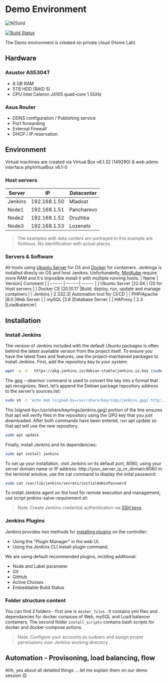 # Demo Environment
![N|Solid](https://mms.businesswire.com/media/20211027005980/en/920861/5/EndavaLogo.jpg) 


[![Build Status](http://kostadiv.asuscomm.com:8080/buildStatus/icon?job=Clone-GitHub-project)](http://192.168.1.50:8080/job/Clone-GitHub-project/)

The Demo environment is created on private cloud (Home Lab)

## Hardware
### Asustor AS5304T
- 8 GB RAM
- 5TB HDD (RAID 5)
- CPU Intel Celeron J4105 quad-core 1.5GHz

### Asus Router
- DDNS configuration / Publishing service
- Port forwarding
- External Firewall
- DHCP / IP reservation

## Environment 
Virtual machines are created via Virtual Box v6.1.32 (149290) & web admin interface phpVirtualBox v6.1-0
### Host servers

| Server | IP | Datacenter |
| ------ |-------| ------ |
| Jenkins | 192.168.1.50 | Mladost |
| Node1 | 192.168.1.51 | Pancharevo |
| Node2 | 192.168.1.52 | Druzhba |
| Node3 | 192.168.1.53 | Lozenets |

> The examples with data centers are portrayed in this example are fictitious. No identification with actual places.

### Servers & Software
All hosts using [Ubuntu Server](https://ubuntu.com/download/server) for OS and [Docker](https://www.docker.com/) for containers. 
Jenkings is installed direcly on OS and host Jenikns.
Unfortunatelly, [MiniKube](https://minikube.sigs.k8s.io/docs/) require more RAM and it's imposible install it with multiple running hosts.
| Name | Version| Comment |
| ------ |-------| ------ |
| Ubuntu Server |22.04 | OS for Host servers |
| Docker CE |20.10.17 |Build, deploy, run, update and manage containers |
| Jenkins | 2.332.3| Automation tool for CI/CD |
| PHP/Apache |8.0 |Web Server |
| mySQL |3.8 |Database Server |
| HAProxy | 2.3 |Loadbalancer|


## Installation
### Install Jenkins 
The version of Jenkins included with the default Ubuntu packages is often behind the latest available version from the project itself. To ensure you have the latest fixes and features, use the project-maintained packages to install Jenkins.
First, add the repository key to your system:

```sh
wget -q -O - https://pkg.jenkins.io/debian-stable/jenkins.io.key |sudo gpg --dearmor -o /usr/share/keyrings/jenkins.gpg
```

The gpg --dearmor command is used to convert the key into a format that apt recognizes.
Next, let’s append the Debian package repository address to the server’s sources.list:
```sh
sudo sh -c 'echo deb [signed-by=/usr/share/keyrings/jenkins.gpg] http://pkg.jenkins.io/debian-stable binary/ > /etc/apt/sources.list.d/jenkins.list'
```
The [signed-by=/usr/share/keyrings/jenkins.gpg] portion of the line ensures that apt will verify files in the repository using the GPG key that you just downloaded.
After both commands have been entered, run apt update so that apt will use the new repository.

```sh
sudo apt update
```
Finally, install Jenkins and its dependencies:
```sh
sudo apt install jenkins
```
To set up your installation, visit Jenkins on its default port, 8080, using your server domain name or IP address: http://your_server_ip_or_domain:8080
In the terminal window, use the cat command to display the inital password:

```sh
sudo cat /var/lib/jenkins/secrets/initialAdminPassword
```

To install Jenkins agent on the host for remote execution and management, use script jenkins-salve-requirement.sh
> Note: Create Jenkins credential authentication via [SSH keys](https://docs.cloudbees.com/docs/cloudbees-ci-kb/latest/client-and-managed-masters/ssh-credentials-management-with-jenkins) 

### Jenkins Plugins

Jenkins provides two methods for [installing plugins](https://www.jenkins.io/doc/book/managing/plugins/) on the controller:
- Using the "Plugin Manager" in the web UI.
- Using the Jenkins CLI install-plugin command.

We are using default recommended plugins, inclding additional:
- Node and Label parameter
- Git
- GitHub
- Active Choises
- Embeddable Build Status


### Folder structure content 
You can find 2 folders - first one is `docker_files` . It contains yml files and dependancies for docker compose of Web, mySQL and Load balancer containers.
The second folder `install_scripts` contains bash scripts for docker and docker-compose actions.
> Note: Configure your accounts as sudoers and assign proper permissions over Jenkins working directory 

## Automation - Provisoning, load balancing, flow
Ahh, yes about all detailed things ... let me explain them on our demo session :blush:
